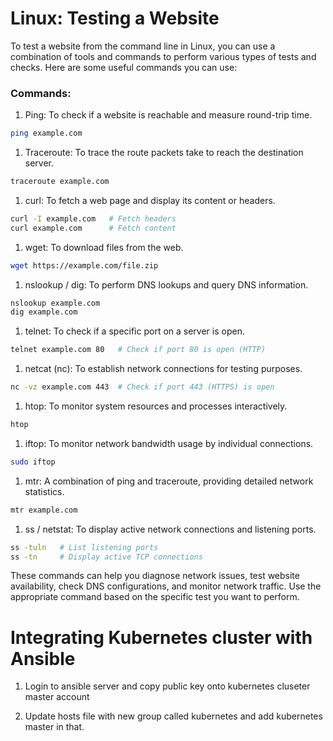 # Linux: Testing a Website

To test a website from the command line in Linux, you can use a combination of tools and commands to perform various types of tests and checks. Here are some useful commands you can use:

### Commands:
1. Ping: To check if a website is reachable and measure round-trip time.

```bash
ping example.com
```

1. Traceroute: To trace the route packets take to reach the destination server.

```bash
traceroute example.com
```

1. curl: To fetch a web page and display its content or headers.

```bash
curl -I example.com   # Fetch headers
curl example.com      # Fetch content
```

1. wget: To download files from the web.

```bash
wget https://example.com/file.zip
```

1. nslookup / dig: To perform DNS lookups and query DNS information.

```bash
nslookup example.com
dig example.com
```

1. telnet: To check if a specific port on a server is open.

```bash
telnet example.com 80   # Check if port 80 is open (HTTP)
```

1. netcat (nc): To establish network connections for testing purposes.

```bash
nc -vz example.com 443  # Check if port 443 (HTTPS) is open
```

1. htop: To monitor system resources and processes interactively.

```bash
htop
```

1. iftop: To monitor network bandwidth usage by individual connections.

```bash
sudo iftop
```

1. mtr: A combination of ping and traceroute, providing detailed network statistics.

```bash
mtr example.com
```

1. ss / netstat: To display active network connections and listening ports.

```bash
ss -tuln   # List listening ports
ss -tn     # Display active TCP connections
```

These commands can help you diagnose network issues, test website availability, check DNS configurations, and monitor network traffic. Use the appropriate command based on the specific test you want to perform.

# Integrating Kubernetes cluster with Ansible

1. Login to ansible server and copy public key onto kubernetes cluseter master account 

1. Update hosts file with new group called kubernetes and add kubernetes master in that. 
